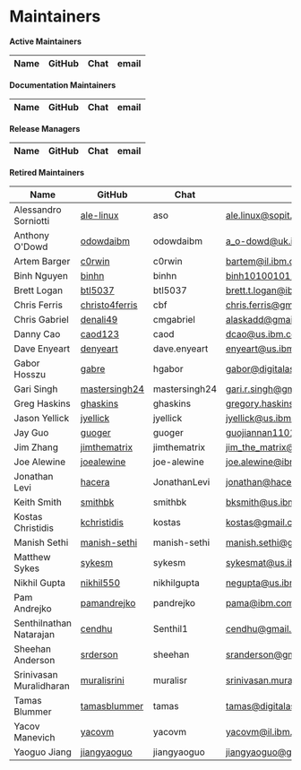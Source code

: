 Maintainers
===========

**Active Maintainers**

| Name | GitHub | Chat | email
|------|--------|------|----------------------

**Documentation Maintainers**

| Name | GitHub | Chat | email
|------|--------|------|----------------------

**Release Managers**

| Name | GitHub | Chat | email
|------|--------|------|----------------------

**Retired Maintainers**

| Name | GitHub | Chat | email
|------|--------|------|----------------------
| Alessandro Sorniotti | [ale-linux][ale-linux] | aso | <ale.linux@sopit.net>
| Anthony O'Dowd | [odowdaibm][odowdaibm] | odowdaibm | <a_o-dowd@uk.ibm.com>
| Artem Barger | [c0rwin][c0rwin] | c0rwin | <bartem@il.ibm.com>
| Binh Nguyen | [binhn][binhn] | binhn | <binh1010010110@gmail.com>
| Brett Logan | [btl5037][btl5037] | btl5037 | <brett.t.logan@ibm.com>
| Chris Ferris | [christo4ferris][christo4ferris] | cbf | <chris.ferris@gmail.com>
| Chris Gabriel  | [denali49][denali49] | cmgabriel | <alaskadd@gmail.com>
| Danny Cao | [caod123][caod123] | caod | <dcao@us.ibm.com>
| Dave Enyeart | [denyeart][denyeart] | dave.enyeart | <enyeart@us.ibm.com>
| Gabor Hosszu | [gabre][gabre] | hgabor | <gabor@digitalasset.com>
| Gari Singh | [mastersingh24][mastersingh24] | mastersingh24 | <gari.r.singh@gmail.com>
| Greg Haskins | [ghaskins][ghaskins] | ghaskins | <gregory.haskins@gmail.com>
| Jason Yellick | [jyellick][jyellick] | jyellick | <jyellick@us.ibm.com>
| Jay Guo | [guoger][guoger] | guoger | <guojiannan1101@gmail.com>
| Jim Zhang | [jimthematrix][jimthematrix] | jimthematrix | <jim_the_matrix@hotmail.com>
| Joe Alewine | [joealewine][joealewine] | joe-alewine | <joe.alewine@ibm.com>
| Jonathan Levi | [hacera][hacera] |JonathanLevi | <jonathan@hacera.com>
| Keith Smith | [smithbk][smithbk] | smithbk | <bksmith@us.ibm.com>
| Kostas Christidis | [kchristidis][kchristidis] | kostas | <kostas@gmail.com>
| Manish Sethi | [manish-sethi][manish-sethi] | manish-sethi | <manish.sethi@gmail.com>
| Matthew Sykes | [sykesm][sykesm] | sykesm | <sykesmat@us.ibm.com>
| Nikhil Gupta | [nikhil550][nikhil550] | nikhilgupta | <negupta@us.ibm.com>
| Pam Andrejko | [pamandrejko][pamandrejko] | pandrejko | <pama@ibm.com>
| Senthilnathan Natarajan | [cendhu][cendhu] | Senthil1 | <cendhu@gmail.com>
| Sheehan Anderson | [srderson][srderson] | sheehan | <sranderson@gmail.com>
| Srinivasan Muralidharan | [muralisrini][muralisrini] | muralisr | <srinivasan.muralidharan99@gmail.com>
| Tamas Blummer | [tamasblummer][tamasblummer] | tamas | <tamas@digitalasset.com>
| Yacov Manevich | [yacovm][yacovm] | yacovm | <yacovm@il.ibm.com>
| Yaoguo Jiang | [jiangyaoguo][jiangyaoguo] | jiangyaoguo | <jiangyaoguo@gmail.com>
[ale-linux]: https://github.com/ale-linux
[binhn]: https://github.com/binhn
[btl5037]: https://github.com/btl5037
[c0rwin]: https://github.com/c0rwin
[caod123]: https://github.com/caod123
[cendhu]: https://github.com/cendhu
[christo4ferris]: https://github.com/christo4ferris
[denali49]: https://github.com/denali49
[denyeart]: https://github.com/denyeart
[gabre]: https://github.com/gabre
[ghaskins]: https://github.com/ghaskins
[guoger]: https://github.com/guoger
[hacera]: https://github.com/hacera
[jiangyaoguo]: https://github.com/jiangyaoguo
[jimthematrix]: https://github.com/jimthematrix
[joealewine]: https://github.com/joealewine
[jyellick]: https://github.com/jyellick
[kchristidis]: https://github.com/kchristidis
[manish-sethi]: https://github.com/manish-sethi
[mastersingh24]: https://github.com/mastersingh24
[muralisrini]: https://github.com/muralisrini
[nikhil550]: https://github.com/nikhil550
[odowdaibm]: https://github.com/odowdaibm
[pamandrejko]: https://github.com/pamandrejko
[smithbk]: https://github.com/smithbk
[srderson]: https://github.com/srderson
[sykesm]: https://github.com/sykesm
[tamasblummer]: https://github.com/tamasblummer
[yacovm]: https://github.com/yacovm
